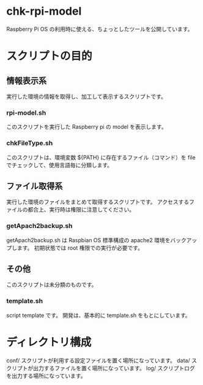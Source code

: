 # chk-rpi-model
Raspberry Pi OS の利用時に使える、ちょっとしたツールを公開しています。

# スクリプトの目的

## 情報表示系
実行した環境の情報を取得し、加工して表示するスクリプトです。

### rpi-model.sh
このスクリプトを実行した Raspberry pi の model を表示します。

### chkFileType.sh
このスクリプトは、環境変数 ${PATH} に存在するファイル（コマンド）を file でチェックして、使用言語毎に分類します。

## ファイル取得系
実行した環境のファイルをまとめて取得するスクリプトです。
アクセスするファイルの都合上、実行時は権限に注意してください。

### getApach2backup.sh
getApach2backup.sh は Raspbian OS 標準構成の apache2 環境をバックアップします。
初期状態では root 権限での実行が必要です。

## その他
このスクリプトは未分類のものです。

### template.sh
script template です。
開発は、基本的に template.sh をもとにしています。

# ディレクトリ構成
conf/            スクリプトが利用する設定ファイルを置く場所になっています。
data/            スクリプトが出力するファイルを置く場所になっています。
log/             スクリプトログを出力する場所になっています。

